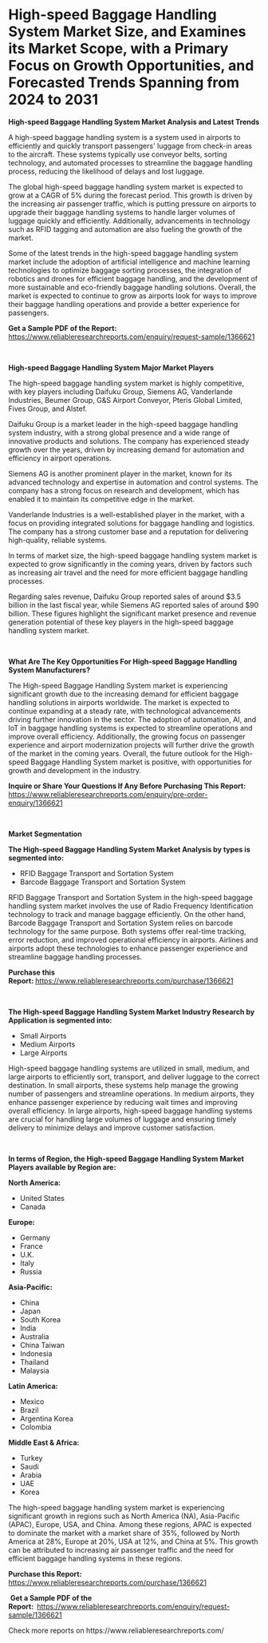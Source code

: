 <p><h1>High-speed Baggage Handling System Market Size, and Examines its Market Scope, with a Primary Focus on Growth Opportunities, and Forecasted Trends Spanning from 2024 to 2031</h1></p><p><strong>High-speed Baggage Handling System Market Analysis and Latest Trends</strong></p>
<p><p>A high-speed baggage handling system is a system used in airports to efficiently and quickly transport passengers' luggage from check-in areas to the aircraft. These systems typically use conveyor belts, sorting technology, and automated processes to streamline the baggage handling process, reducing the likelihood of delays and lost luggage.</p><p>The global high-speed baggage handling system market is expected to grow at a CAGR of 5% during the forecast period. This growth is driven by the increasing air passenger traffic, which is putting pressure on airports to upgrade their baggage handling systems to handle larger volumes of luggage quickly and efficiently. Additionally, advancements in technology such as RFID tagging and automation are also fueling the growth of the market.</p><p>Some of the latest trends in the high-speed baggage handling system market include the adoption of artificial intelligence and machine learning technologies to optimize baggage sorting processes, the integration of robotics and drones for efficient baggage handling, and the development of more sustainable and eco-friendly baggage handling solutions. Overall, the market is expected to continue to grow as airports look for ways to improve their baggage handling operations and provide a better experience for passengers.</p></p>
<p><strong>Get a Sample PDF of the Report:&nbsp;</strong> <a href="https://www.reliableresearchreports.com/enquiry/request-sample/1366621">https://www.reliableresearchreports.com/enquiry/request-sample/1366621</a></p>
<p>&nbsp;</p>
<p><strong>High-speed Baggage Handling System Major Market Players</strong></p>
<p><p>The high-speed baggage handling system market is highly competitive, with key players including Daifuku Group, Siemens AG, Vanderlande Industries, Beumer Group, G&S Airport Conveyor, Pteris Global Limited, Fives Group, and Alstef. </p><p>Daifuku Group is a market leader in the high-speed baggage handling system industry, with a strong global presence and a wide range of innovative products and solutions. The company has experienced steady growth over the years, driven by increasing demand for automation and efficiency in airport operations. </p><p>Siemens AG is another prominent player in the market, known for its advanced technology and expertise in automation and control systems. The company has a strong focus on research and development, which has enabled it to maintain its competitive edge in the market. </p><p>Vanderlande Industries is a well-established player in the market, with a focus on providing integrated solutions for baggage handling and logistics. The company has a strong customer base and a reputation for delivering high-quality, reliable systems. </p><p>In terms of market size, the high-speed baggage handling system market is expected to grow significantly in the coming years, driven by factors such as increasing air travel and the need for more efficient baggage handling processes. </p><p>Regarding sales revenue, Daifuku Group reported sales of around $3.5 billion in the last fiscal year, while Siemens AG reported sales of around $90 billion. These figures highlight the significant market presence and revenue generation potential of these key players in the high-speed baggage handling system market.</p></p>
<p>&nbsp;</p>
<p><strong>What Are The Key Opportunities For High-speed Baggage Handling System Manufacturers?</strong></p>
<p><p>The High-speed Baggage Handling System market is experiencing significant growth due to the increasing demand for efficient baggage handling solutions in airports worldwide. The market is expected to continue expanding at a steady rate, with technological advancements driving further innovation in the sector. The adoption of automation, AI, and IoT in baggage handling systems is expected to streamline operations and improve overall efficiency. Additionally, the growing focus on passenger experience and airport modernization projects will further drive the growth of the market in the coming years. Overall, the future outlook for the High-speed Baggage Handling System market is positive, with opportunities for growth and development in the industry.</p></p>
<p><strong>Inquire or Share Your Questions If Any Before Purchasing This Report:</strong> <a href="https://www.reliableresearchreports.com/enquiry/pre-order-enquiry/1366621">https://www.reliableresearchreports.com/enquiry/pre-order-enquiry/1366621</a></p>
<p>&nbsp;</p>
<p><strong>Market Segmentation</strong></p>
<p><strong>The High-speed Baggage Handling System Market Analysis by types is segmented into:</strong></p>
<p><ul><li>RFID Baggage Transport and Sortation System</li><li>Barcode Baggage Transport and Sortation System</li></ul></p>
<p><p>RFID Baggage Transport and Sortation System in the high-speed baggage handling system market involves the use of Radio Frequency Identification technology to track and manage baggage efficiently. On the other hand, Barcode Baggage Transport and Sortation System relies on barcode technology for the same purpose. Both systems offer real-time tracking, error reduction, and improved operational efficiency in airports. Airlines and airports adopt these technologies to enhance passenger experience and streamline baggage handling processes.</p></p>
<p><strong>Purchase this Report:&nbsp;</strong><a href="https://www.reliableresearchreports.com/purchase/1366621">https://www.reliableresearchreports.com/purchase/1366621</a></p>
<p>&nbsp;</p>
<p><strong>The High-speed Baggage Handling System Market Industry Research by Application is segmented into:</strong></p>
<p><ul><li>Small Airports</li><li>Medium Airports</li><li>Large Airports</li></ul></p>
<p><p>High-speed baggage handling systems are utilized in small, medium, and large airports to efficiently sort, transport, and deliver luggage to the correct destination. In small airports, these systems help manage the growing number of passengers and streamline operations. In medium airports, they enhance passenger experience by reducing wait times and improving overall efficiency. In large airports, high-speed baggage handling systems are crucial for handling large volumes of luggage and ensuring timely delivery to minimize delays and improve customer satisfaction.</p></p>
<p>&nbsp;</p>
<p><strong>In terms of Region, the High-speed Baggage Handling System Market Players available by Region are:</strong></p>
<p>
    <p> <strong> North America: </strong>
        <ul>
            <li>United States</li>
            <li>Canada</li>
        </ul>
        </p> 
    <p> <strong> Europe: </strong>
        <ul>
            <li>Germany</li>
            <li>France</li>
            <li>U.K.</li>
            <li>Italy</li>
            <li>Russia</li>
        </ul>
        </p> 
    <p> <strong> Asia-Pacific: </strong>
        <ul>
            <li>China</li>
            <li>Japan</li>
            <li>South Korea</li>
            <li>India</li>
            <li>Australia</li>
            <li>China Taiwan</li>
            <li>Indonesia</li>
            <li>Thailand</li>
            <li>Malaysia</li>
        </ul>
        </p> 
    <p> <strong> Latin America: </strong>
        <ul>
            <li>Mexico</li>
            <li>Brazil</li>
            <li>Argentina Korea</li>
            <li>Colombia</li>
        </ul>
        </p> 
    <p> <strong> Middle East & Africa: </strong>
        <ul>
            <li>Turkey</li>
            <li>Saudi</li>
            <li>Arabia</li>
            <li>UAE</li>
            <li>Korea</li>
        </ul>
    </p>
    </p>
<p><p>The high-speed baggage handling system market is experiencing significant growth in regions such as North America (NA), Asia-Pacific (APAC), Europe, USA, and China. Among these regions, APAC is expected to dominate the market with a market share of 35%, followed by North America at 28%, Europe at 20%, USA at 12%, and China at 5%. This growth can be attributed to increasing air passenger traffic and the need for efficient baggage handling systems in these regions.</p></p>
<p><strong>Purchase this Report: </strong><a href="https://www.reliableresearchreports.com/purchase/1366621">https://www.reliableresearchreports.com/purchase/1366621</a></p>
<p>&nbsp;<strong>Get a Sample PDF of the Report:&nbsp;&nbsp;</strong><a href="https://www.reliableresearchreports.com/enquiry/request-sample/1366621">https://www.reliableresearchreports.com/enquiry/request-sample/1366621</a></p>
<p><strong></strong></p>
<p>Check more reports on https://www.reliableresearchreports.com/</p>